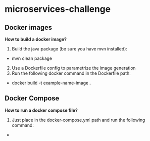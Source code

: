 # microservices-challenge

##  

## Docker images

**How to build a docker image?**

1. Build the java package (be sure you have mvn installed):

* mvn clean package

2. Use a Dockerfile config to parametrize the image generation
3. Run the following docker command in the Dockerfile path:

* docker build -t example-name-image .

## Docker Compose

**How to run a docker compose file?**

1. Just place in the docker-compose.yml path and run the following command:

* 